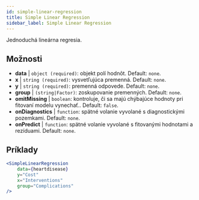 ```yaml
---
id: simple-linear-regression
title: Simple Linear Regression
sidebar_label: Simple Linear Regression
---
```


Jednoduchá lineárna regresia.

## Možnosti

* __data__ | `object (required)`: objekt polí hodnôt. Default: `none`.
* __x__ | `string (required)`: vysvetľujúca premenná. Default: `none`.
* __y__ | `string (required)`: premenná odpovede. Default: `none`.
* __group__ | `(string|Factor)`: zoskupovanie premenných. Default: `none`.
* __omitMissing__ | `boolean`: kontroluje, či sa majú chýbajúce hodnoty pri fitovaní modelu vynechať.. Default: `false`.
* __onDiagnostics__ | `function`: spätné volanie vyvolané s diagnostickými pozemkami. Default: `none`.
* __onPredict__ | `function`: spätné volanie vyvolané s fitovanými hodnotami a rezíduami. Default: `none`.


## Príklady

```jsx live
<SimpleLinearRegression 
    data={heartdisease} 
    y="Cost"
    x="Interventions"
    group="Complications"
/>
```

